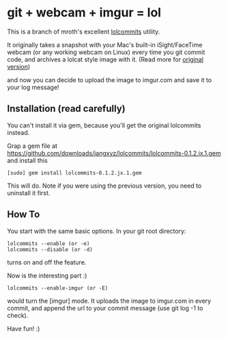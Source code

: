 # git + webcam + imgur = lol

This is a branch of mroth's excellent [lolcommits](https://github.com/mroth/lolcommits) utility.

It originally takes a snapshot with your Mac's built-in iSight/FaceTime webcam (or any working webcam on Linux) every time you git commit code, and archives a lolcat style image with it. (Read more for [original version](https://github.com/mroth/lolcommits))

and now you can decide to upload the image to imgur.com and save it to your log message!

## Installation (read carefully)
You can't install it via gem, because you'll get the original lolcommits instead.

Grap a gem file at https://github.com/downloads/jangxyz/lolcommits/lolcommits-0.1.2.jx.1.gem and install this

    [sudo] gem install lolcommits-0.1.2.jx.1.gem 

This will do. Note if you were using the previous version, you need to uninstall it first.


## How To

You start with the same basic options. In your git root directory:

    lolcommits --enable (or -e)
    lolcommits --disable (or -d)

turns on and off the feature.

Now is the interesting part :)

    lolcommits --enable-imgur (or -E)

would turn the [imgur] mode. 
It uploads the image to imgur.com in every commit, and append the url to your commit message (use git log -1 to check).

Have fun! :)



